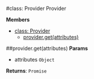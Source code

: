 <a name="Provider"></a>
#class: Provider
Provider

**Members**

* [class: Provider](#Provider)
  * [provider.get(attributes)](#Provider#get)

<a name="Provider#get"></a>
##provider.get(attributes)
**Params**

- attributes `Object`  

**Returns**: `Promise`  
